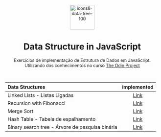 <div align="center">
<img width="80" alt="icons8-data-tree-100" src="https://github.com/user-attachments/assets/5f81286a-a6e2-4dc5-97f0-cc7d70c84cd8" />

# Data Structure in JavaScript
Exercícios de implementação de Estrutura de Dados em JavaScript. Utilizando dos conhecimentos no curso <a href="https://www.theodinproject.com/paths/full-stack-javascript/courses/javascript">The Odin Project</a>

<br>

Data Structures                                  | implemented
:------------------------------------------------|:-----------:
Linked Lists - Listas Ligadas                    | [Link](https://github.com/Alicelspires/DataStructure-in-JavaScript/merge-sort/mergeSort.js)
Recursion with Fibonacci                         | [Link](https://github.com/Alicelspires/DataStructure-in-JavaScript/recursion/fibonacci.js)
Merge Sort                                       | [Link](https://github.com/Alicelspires/DataStructure-in-JavaScript)
Hash Table - Tabela de espalhamento              | [Link](https://github.com/Alicelspires/DataStructure-in-JavaScript)
Binary search tree - Árvore de pesquisa binária  | [Link](https://github.com/Alicelspires/DataStructure-in-JavaScript)
  
</div>
